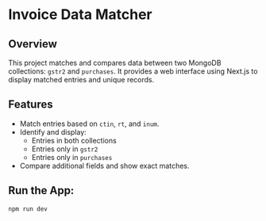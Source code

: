 # Invoice Data Matcher

## Overview

This project matches and compares data between two MongoDB collections: `gstr2` and `purchases`. It provides a web interface using Next.js to display matched entries and unique records.

## Features

- Match entries based on `ctin`, `rt`, and `inum`.
- Identify and display:
  - Entries in both collections
  - Entries only in `gstr2`
  - Entries only in `purchases`
- Compare additional fields and show exact matches.

## Run the App:

```bash
npm run dev